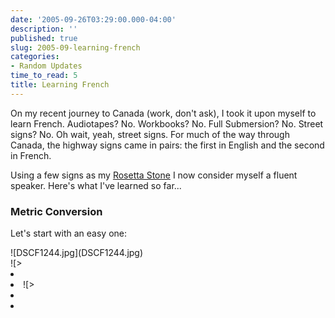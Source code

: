 ```yaml
---
date: '2005-09-26T03:29:00.000-04:00'
description: ''
published: true
slug: 2005-09-learning-french
categories:
- Random Updates
time_to_read: 5
title: Learning French
---
```


On my recent journey to Canada (work, don't ask), I took it upon myself to learn French. Audiotapes? No. Workbooks? No. Full Submersion? No. Street signs? No. Oh wait, yeah, street signs. For much of the way through Canada, the highway signs came in pairs: the first in English and the second in French.

Using a few signs as my [Rosetta Stone](http://en.wikipedia.org/wiki/Rosetta_stone) I now consider myself a fluent speaker. Here's what I've learned so far...

<h3>Metric Conversion</h3>

Let's start with an easy one:


<div class="compare">![DSCF1244.jpg](DSCF1244.jpg)
<div class="compare">![>	<li value=](>	<li value=)
<div class="compare">![>	<li value=](>	<li value=)Awesome, now I have a fluent vocabulary of 17 words. My next challenge is to communicate with others using only these words.  Feel free to submit your suggested sentences as a comment.